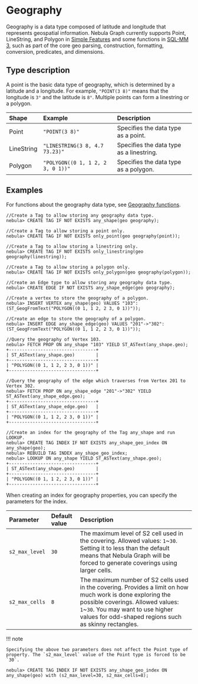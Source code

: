 # Geography

Geography is a data type composed of latitude and longitude that represents geospatial information. Nebula Graph currently supports Point, LineString, and Polygon in [Simple Features](https://en.wikipedia.org/wiki/Simple_Features) and some functions in [SQL-MM 3](https://www.techrepublic.com/index.php/resource-library/whitepapers/sql-mm-spatial-the-standard-to-manage-spatial-data-in-relational-database-systems/), such as part of the core geo parsing, construction, formatting, conversion, predicates, and dimensions.

## Type description

A point is the basic data type of geography, which is determined by a latitude and a longitude. For example, `"POINT(3 8)"` means that the longitude is `3°` and the latitude is `8°`. Multiple points can form a linestring or a polygon.

| Shape      | Example                           | Description                              |
| :--        | :--                               | :--                                      |
| Point      | `"POINT(3 8)"`                    | Specifies the data type as a point.      |
| LineString | `"LINESTRING(3 8, 4.7 73.23)"`    | Specifies the data type as a linestring. |
| Polygon    | `"POLYGON((0 1, 1 2, 2 3, 0 1))"` | Specifies the data type as a polygon.    |

<!--
## Index

When creating an index for the geography type data, you can specify the covering options of the [S2 Cell](https://s2geometry.io/devguide/s2cell_hierarchy).

```ngql
CREATE TAG INDEX <index_name> ON <tag_name>(<geo_prop_name>) s2_min_level = <int>, s2_max_level = <int>, s2_max_cells = <int>;
```
-->

## Examples

For functions about the geography data type, see [Geography functions](../6.functions-and-expressions/14.geo.md).

```ngql
//Create a Tag to allow storing any geography data type.
nebula> CREATE TAG IF NOT EXISTS any_shape(geo geography);

//Create a Tag to allow storing a point only.
nebula> CREATE TAG IF NOT EXISTS only_point(geo geography(point));

//Create a Tag to allow storing a linestring only.
nebula> CREATE TAG IF NOT EXISTS only_linestring(geo geography(linestring));

//Create a Tag to allow storing a polygon only.
nebula> CREATE TAG IF NOT EXISTS only_polygon(geo geography(polygon));

//Create an Edge type to allow storing any geography data type.
nebula> CREATE EDGE IF NOT EXISTS any_shape_edge(geo geography);

//Create a vertex to store the geography of a polygon.
nebula> INSERT VERTEX any_shape(geo) VALUES "103":(ST_GeogFromText("POLYGON((0 1, 1 2, 2 3, 0 1))"));

//Create an edge to store the geography of a polygon.
nebula> INSERT EDGE any_shape_edge(geo) VALUES "201"->"302":(ST_GeogFromText("POLYGON((0 1, 1 2, 2 3, 0 1))"));

//Query the geography of Vertex 103.
nebula> FETCH PROP ON any_shape "103" YIELD ST_ASText(any_shape.geo);
+---------------------------------+
| ST_ASText(any_shape.geo)        |
+---------------------------------+
| "POLYGON((0 1, 1 2, 2 3, 0 1))" |
+---------------------------------+

//Query the geography of the edge which traverses from Vertex 201 to Vertex 302.
nebula> FETCH PROP ON any_shape_edge "201"->"302" YIELD ST_ASText(any_shape_edge.geo);
+---------------------------------+
| ST_ASText(any_shape_edge.geo)   |
+---------------------------------+
| "POLYGON((0 1, 1 2, 2 3, 0 1))" |
+---------------------------------+

//Create an index for the geography of the Tag any_shape and run LOOKUP.
nebula> CREATE TAG INDEX IF NOT EXISTS any_shape_geo_index ON any_shape(geo);
nebula> REBUILD TAG INDEX any_shape_geo_index;
nebula> LOOKUP ON any_shape YIELD ST_ASText(any_shape.geo);
+---------------------------------+
| ST_ASText(any_shape.geo)        |
+---------------------------------+
| "POLYGON((0 1, 1 2, 2 3, 0 1))" |
+---------------------------------+
```

When creating an index for geography properties, you can specify the parameters for the index.

<!--https://www.cockroachlabs.com/docs/stable/spatial-indexes.html-->

|Parameter|Default value|Description|
|:---|:--|:---|
|`s2_max_level` |`30`| The maximum level of S2 cell used in the covering. Allowed values: `1`~`30`. Setting it to less than the default means that Nebula Graph will be forced to generate coverings using larger cells. |
|`s2_max_cells` |`8`| The maximum number of S2 cells used in the covering. Provides a limit on how much work is done exploring the possible coverings. Allowed values: `1`~`30`. You may want to use higher values for odd-shaped regions such as skinny rectangles. |

!!! note

    Specifying the above two parameters does not affect the Point type of property. The `s2_max_level` value of the Point type is forced to be `30`.

```ngql
nebula> CREATE TAG INDEX IF NOT EXISTS any_shape_geo_index ON any_shape(geo) with (s2_max_level=30, s2_max_cells=8);
```
